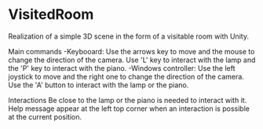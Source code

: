 # VisitedRoom
Realization of a simple 3D scene in the form of a visitable room with Unity. 

Main commands
-Keybooard:
Use the arrows key to move and the mouse to change the direction of the camera.
Use 'L' key to interact with the lamp and the 'P' key to interact with the piano.
-Windows controller:
Use the left joystick to move and the right one to change the direction of the camera.
Use the 'A' button to interact with the lamp or the piano.

Interactions
Be close to the lamp or the piano is needed to interact with it.
Help message appear at the left top corner when an interaction is possible at the current position.
